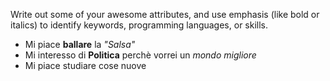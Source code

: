 Write out some of your awesome attributes, and use emphasis (like bold or italics) to identify keywords, programming languages, or skills.

- Mi piace **ballare** la *"Salsa"*
- Mi interesso di __Politica__ perchè vorrei un _mondo migliore_
- Mi piace studiare cose nuove
